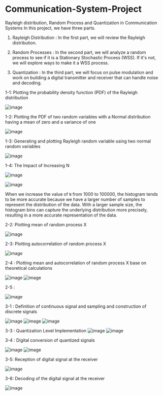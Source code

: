 # Communication-System-Project
Rayleigh distribution, Random Process and Quantization in Communication Systems
 In this project, we have three parts. 

1. Rayleigh Distribution : In the first part, we will review the Rayleigh distribution.

2. Random Processes : In the second part, we will analyze a random process to see if it is a Stationary Stochastic Process (WSS). If it's not, we will explore ways to make it a WSS process.

3. Quantization : In the third part, we will focus on pulse modulation and work on building a digital transmitter and receiver that can handle noise and decoding.

1-1: Plotting the probability density function (PDF) of the Rayleigh distribution
 
![image](image/Rayleigh_plot.png)

1-2: Plotting the PDF of two random variables with a Normal distribution having a mean of zero and a variance of one

![image](image/normal_N1.png)

1-3: Generating and plotting Rayleigh random variable using two normal random variables

![image](image/RayleighN1.png)

 1-4: The Impact of Increasing N

![image](image/normal_N2.png)

![image](image/RayleighN2.png)

 When we increase the value of `N` from 1000 to 100000, the histogram tends to be more accurate because we have a larger number of samples to represent the distribution of the data. With a larger sample size, the histogram bins can capture the underlying distribution more precisely, resulting in a more accurate representation of the data.

2-2: Plotting mean of random process X

 ![image](image/meanX.png)

2-3: Plotting autocorrelation of random process X

 ![image](image/Rx1.png)

2-4 : Plotting mean and autocorrelation of random process X base on theoretical calculations

![image](image/meanX1.png)
![image](image/Rx3.png)

2-5 : 

![image](image/Rx2.png)

3-1 : Definition of continuous signal and sampling and construction of discrete signals 

![image](image/continuous_signal.png)
![image](image/discrete_signals.png)
![image](image/c_d_signals.png)
 
3-3 : Quantization Level Implementation
![image](image/q1.png)
![image](image/q2.png)
 
 3-4 : Digital conversion of quantized signals

![image](image/pulse.png)
![image](image/pulse_code.png)

3-5: Reception of digital signal at the receiver

![image](image/noise.png)

3-6: Decoding of the digital signal at the receiver

![image](image/decode.png)